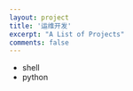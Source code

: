 ```yaml
---
layout: project
title: '运维开发'
excerpt: "A List of Projects"
comments: false
---
```


* shell
* python
